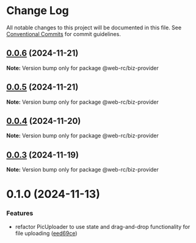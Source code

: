 # Change Log

All notable changes to this project will be documented in this file.
See [Conventional Commits](https://conventionalcommits.org) for commit guidelines.

## [0.0.6](https://github.com/weidyg/web-rc/compare/@web-rc/biz-provider@0.0.5...@web-rc/biz-provider@0.0.6) (2024-11-21)

**Note:** Version bump only for package @web-rc/biz-provider

## [0.0.5](https://github.com/weidyg/web-rc/compare/@web-rc/biz-provider@0.0.4...@web-rc/biz-provider@0.0.5) (2024-11-21)

**Note:** Version bump only for package @web-rc/biz-provider

## [0.0.4](https://github.com/weidyg/web-rc/compare/@web-rc/biz-provider@0.0.3...@web-rc/biz-provider@0.0.4) (2024-11-20)

**Note:** Version bump only for package @web-rc/biz-provider

## [0.0.3](https://github.com/weidyg/web-rc/compare/@web-rc/biz-provider@0.1.0...@web-rc/biz-provider@0.0.3) (2024-11-19)

**Note:** Version bump only for package @web-rc/biz-provider

# 0.1.0 (2024-11-13)

### Features

- refactor PicUploader to use state and drag-and-drop functionality for file uploading ([eed69ce](https://github.com/weidyg/web-rc/commit/eed69ce81703bed3413a8720d733caedf14e94cf))
